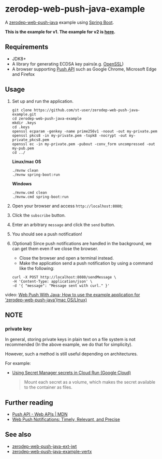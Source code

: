 # zerodep-web-push-java-example

A [zerodep-web-push-java](https://github.com/st-user/zerodep-web-push-java) example
using [Spring Boot](https://spring.io/projects/spring-boot).

**This is the example for v1. The example for v2 is [here](https://github.com/st-user/zerodep-web-push-java-example).**

## Requirements

- JDK8+
- A library for generating ECDSA key pairs(e.g. [OpenSSL](https://www.openssl.org/))
- A browser supporting [Push API](https://developer.mozilla.org/en-US/docs/Web/API/Push_API)
such as Google Chrome, Microsoft Edge and Firefox

## Usage

1. Set up and run the application.

   ```
   git clone https://github.com/st-user/zerodep-web-push-java-example.git
   cd zerodep-web-push-java-example
   mkdir .keys
   cd .keys
   openssl ecparam -genkey -name prime256v1 -noout -out my-private.pem
   openssl pkcs8 -in my-private.pem -topk8 -nocrypt -out my-private_pkcs8.pem
   openssl ec -in my-private.pem -pubout -conv_form uncompressed -out my-pub.pem
   cd ../
   ```

   **Linux/mac OS**

   ```
   ./mvnw clean
   ./mvnw spring-boot:run
   ```

   **Windows**

   ```
   ./mvnw.cmd clean
   ./mvnw.cmd spring-boot:run
   ```


2. Open your browser and access `http://localhost:8080`;

3. Click the `subscribe` button.

4. Enter an arbitrary `message` and click the `send` button.

5. You should see a push notification!

6. (Optional) Since push notifications are handled in the background, we can get them even if we close the browser.

    - Close the browser and open a terminal instead.
    - Make the application send a push notification by using a command like the following:

   ```
   curl -X POST http://localhost:8080/sendMessage \
   -H 'Content-Type: application/json' \
   -d '{ "message": "Message sent with curl." }'
   ```

video: [Web Push With Java; How to use the example application for ‘zerodep-web-push-java’(mac OS/LInux)](https://youtu.be/LluUcW6Q4hs)

## NOTE

### private key

In general, storing private keys in plain text on a file system is not recommended
(In the above example, we do that for simplicity).

However, such a method is still useful depending on architectures.

For example:

- [Using Secret Manager secrets in Cloud Run (Google Cloud)](https://cloud.google.com/run/docs/configuring/secrets)

  > Mount each secret as a volume, which makes the secret available to the container as files.

## Further reading

- [Push API - Web APIs | MDN](https://developer.mozilla.org/en-US/docs/Web/API/Push_API)
- [Web Push Notifications: Timely, Relevant, and Precise](https://developers.google.com/web/fundamentals/push-notifications)

## See also

- [zerodep-web-push-java-ext-jwt](https://github.com/st-user/zerodep-web-push-java-ext-jwt)
- [zerodep-web-push-java-example-vertx](https://github.com/st-user/zerodep-web-push-java-example-vertx)